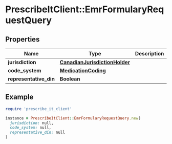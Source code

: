 # PrescribeItClient::EmrFormularyRequestQuery

## Properties

| Name | Type | Description | Notes |
| ---- | ---- | ----------- | ----- |
| **jurisdiction** | [**CanadianJurisdictionHolder**](CanadianJurisdictionHolder.md) |  |  |
| **code_system** | [**MedicationCoding**](MedicationCoding.md) |  |  |
| **representative_din** | **Boolean** |  | [optional] |

## Example

```ruby
require 'prescribe_it_client'

instance = PrescribeItClient::EmrFormularyRequestQuery.new(
  jurisdiction: null,
  code_system: null,
  representative_din: null
)
```

